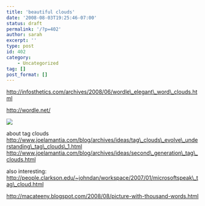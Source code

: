 ```yaml
---
title: 'beautiful clouds'
date: '2008-08-03T19:25:46-07:00'
status: draft
permalink: '/?p=402'
author: sarah
excerpt: ''
type: post
id: 402
category:
    - Uncategorized
tag: []
post_format: []
---
```

http://infosthetics.com/archives/2008/06/wordle\_elegant\_word\_clouds.html

http://wordle.net/

![](http://l.yimg.com/g/images/spaceball.gif)

about tag clouds  
http://www.joelamantia.com/blog/archives/ideas/tag\_clouds\_evolve\_understanding\_tag\_clouds\_1.html  
http://www.joelamantia.com/blog/archives/ideas/second\_generation\_tag\_clouds.html

also interesting: http://people.clarkson.edu/~johndan/workspace/2007/01/microsoftspeak\_tag\_cloud.html

http://macateeny.blogspot.com/2008/08/picture-with-thousand-words.html